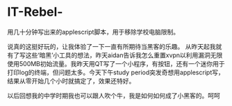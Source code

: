 # IT-Rebel-
用几十分钟写出来的applescript脚本，用于移除学校电脑限制。

说真的这挺好玩的，让我体验了一下一直有所期待当黑客的乐趣。
从昨天起我就有了写这些‘暗黑’小工具的想法，昨天aidan告诉我怎么重置xvpn以利用漏洞无限使用500MB初始流量。我昨天用QT写了一个小程序，有按钮，还有一个迷你用于打印log的终端，但问题太多。今天下午study period突发奇想用applescript写，结果从零开始几个小时就搞定了，效果还特好。

以后回想我的中学时期我也可以跟人吹个牛，我是如何如何成了小黑客的。呵呵
